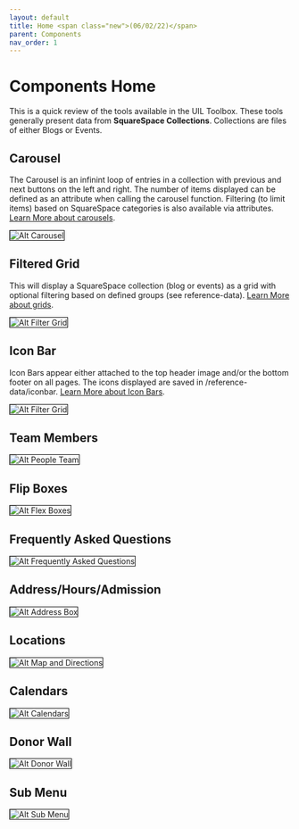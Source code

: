 ```yaml
---
layout: default
title: Home <span class="new">(06/02/22)</span>
parent: Components 
nav_order: 1
---
```


<style>
img {
	border:  1px solid black;
}
</style>

# Components Home

This is a quick review of the tools available in the UIL Toolbox.   These tools generally present data from **SquareSpace Collections**.   Collections are files of either Blogs or Events.

## Carousel

The Carousel is an infinint loop of entries in a collection with previous and next
buttons on the left and right.  The number of items displayed can be defined as an
attribute when calling the carousel function.  Filtering (to limit items) based on SquareSpace categories is also available via attributes. [Learn More about carousels](../components/carousel.html).

![Alt Carousel](../../assets/images/pickcarousel.jpg "Carousel")


## Filtered Grid

This will display a SquareSpace collection (blog or events) as a grid with optional
filtering based on defined groups (see reference-data).  [Learn More about grids](../components/grids.html).

![Alt Filter Grid](../../assets/images/pickgrid.jpg "Filter Grid")

## Icon Bar

Icon Bars appear either attached to the top header image and/or the bottom footer on
all pages.  The icons displayed are saved in /reference-data/iconbar.  [Learn More about Icon Bars](../components/iconbar_new.html).

![Alt Filter Grid](../../assets/images/pickiconbar.jpg "Filter Grid")

## Team Members

![Alt People Team](../../assets/images/pickteam.jpg "People Team")

## Flip Boxes

![Alt Flex Boxes](../../assets/images/pickflexboxes.jpg "Flex Boxes")

## Frequently Asked Questions

![Alt Frequently Asked Questions](../../assets/images/pickfaqs.jpg "Frequently Asked Questions")

## Address/Hours/Admission

![Alt Address Box](../../assets/images/pickaddress.jpg "Address Box")

## Locations

![Alt Map and Directions](../../assets/images/pickdirections.jpg "Map and Directions")

## Calendars

![Alt Calendars](../../assets/images/pickcalendars.jpg "Calendars")

## Donor Wall

![Alt Donor Wall](../../assets/images/pickdonorwall.jpg "Donor Wall")

## Sub Menu

![Alt Sub Menu](../../assets/images/picksubmenu.jpg "Sub Menu")